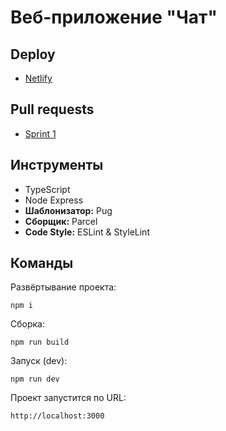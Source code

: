 # Веб-приложение "Чат"

## Deploy

- <a href="https://delightful-lebkuchen-c9203f.netlify.app/">Netlify</a>

## Pull requests
- <a href="https://github.com/Marmeloy/middle.messenger.praktikum.yandex/pull/1">Sprint 1</a>

## Инструменты
- TypeScript
- Node Express
- <b>Шаблонизатор:</b> Pug
- <b>Сборщик:</b> Parcel
- <b>Code Style:</b> ESLint & StyleLint

## Команды

Развёртывание проекта:
```
npm i
```

Сборка:
```
npm run build
```

Запуск (dev):
```
npm run dev
```
Проект запустится по URL:
```
http://localhost:3000
```
